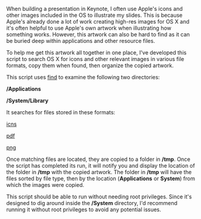 When building a presentation in Keynote, I often use Apple's icons and other images included in the OS to illustrate my slides. This is because Apple's already done a lot of work creating high-res images for OS X and it's often helpful to use Apple's own artwork when illustrating how something works. However, this artwork can also be hard to find as it can be buried deep within applications and other resource files. 

To help me get this artwork all together in one place, I've developed this script to search OS X for icons and other relevant images in various file formats, copy them when found, then organize the copied artwork.

This script uses [find](https://en.wikipedia.org/wiki/Find) to examine the following two directories: 

**/Applications**

**/System/Library**

It searches for files stored in these formats:

[icns](https://en.wikipedia.org/wiki/Apple_Icon_Image_format)

[pdf](https://en.wikipedia.org/wiki/Portable_Document_Format)

[png](https://en.wikipedia.org/wiki/Portable_Network_Graphics)

Once matching files are located, they are copied to a folder in **/tmp**. Once the script has completed its run, it will notify you and display the location of the folder in **/tmp** with the copied artwork. The folder in **/tmp** will have the files sorted by file type, then by the location (**Applications** or **System**) from which the images were copied.

This script should be able to run without needing root privileges. Since it's designed to dig around inside the **/System** directory, I'd recommend running it without root privileges to avoid any potential issues.